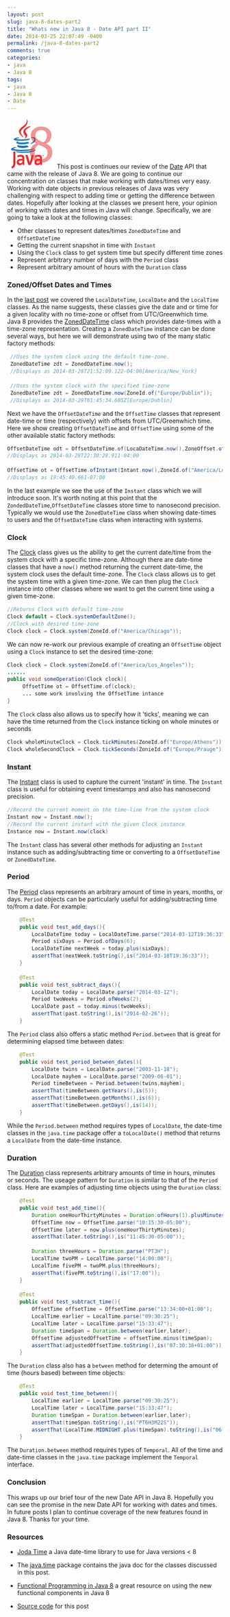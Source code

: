 ```yaml
---
layout: post
slug: java-8-dates-part2
title: "Whats new in Java 8 - Date API part II"
date: 2014-03-25 22:07:49 -0400
permalink: /java-8-dates-part2
comments: true
categories:
- java
- Java 8
tags:
- java
- Java 8
- Date
---
```


<img class="left" src="../assets/images/javaEight.jpeg" /> This post is continues our review of the [Date](http://docs.oracle.com/javase/8/docs/api/java/time/package-summary.html) API that came with the release of Java 8.  We are going to continue our concentration on classes that make working with dates/times very easy.  Working with date objects in previous releases of Java was very challenging with respect to adding time or getting the difference between dates.  Hopefully after looking at the classes we present here, your opinion of working with dates and times in Java will change.  Specifically, we are going to take a look at the following classes:


  +  Other classes to represent dates/times `ZonedDateTime`   and `OffsetDateTime`
  + Getting the current snapshot in time with `Instant`
  + Using the `Clock` class to get system time but specify different time zones
  + Represent arbitrary number of days with the `Period` class
  + Represent arbitrary amount of hours with the `Duration` class
  

<!--more-->
### Zoned/Offset Dates and Times


In the [last post](http://codingjunkie.net/java-8-dates-part1) we covered the `LocalDateTime`, `LocalDate` and the `LocalTime` classes.   As the name suggests, these classes give the date and or time for a given locality with no time-zone or offset from UTC/Greenwhich time.  Java 8 provides the [ZonedDateTime](http://docs.oracle.com/javase/8/docs/api/java/time/ZonedDateTime.html) class which provides date-times with a time-zone representation.  Creating a `ZonedDateTime` instance can be done several ways, but here we will demonstrate using two of the many static factory methods: 
```java
 //Uses the system clock using the default time-zone.
 ZonedDateTime zdt = ZonedDateTime.now();
 //Displays as 2014-03-28T21:52:09.122-04:00[America/New_York]

 //Uses the system clock with the specified time-zone
 ZonedDateTime zdt = ZonedDateTime.now(ZoneId.of("Europe/Dublin"));
 //Displays as 2014-03-29T01:45:34.605Z[Europe/Dublin]
``` 

Next we have the `OffsetDateTime` and the `OffsetTime` classes that represent date-time or time (respectively) with offsets from UTC/Greenwhich time.  Here we show creating `OffsetDateTime` and `OffsetTime` using some of the other available static factory methods: 
```java
OffsetDateTime odt = OffsetDateTime.of(LocaDateTime.now(),ZoneOffset.of("-4"));
//Displays as 2014-03-28T22:30:28.911-04:00

OffsetTime ot = OffsetTime.ofInstant(Intant.now(),ZoneId.of("America/Los_Angeles"));
//Displays as 19:45:40.661-07:00
```
In the last example we see the use of the `Instant` class which we will introduce soon.  It's worth noting at this point that the `ZondedDateTime`,`OffsetDateTime` classes store time to nanosecond precision. Typically we would use the `ZonedDateTime` class when showing date-times to users and the `OffsetDateTime` class when interacting with systems.


### Clock
The [Clock](http://docs.oracle.com/javase/8/docs/api/java/time/Clock.html) class gives us the ability to get the current date/time from the system clock with a specific time-zone. Although there are date-time classes that have a `now()` method returning the current date-time, the system clock uses the default time-zone. The `Clock` class allows us to get the system time with a given time-zone. We can then plug the `Clock` instance into other classes where we want to get the current time using a given time-zone.
```java
//Returns Clock with default time-zone
Clock default = Clock.systemDefaultZone();
//Clock with desired time-zone
Clock clock = Clock.system(ZoneId.of("America/Chicago"));
```
We can now re-work our previous example of creating an `OffsetTime` object using a `Clock` instance to set the desired time-zone:
```java
Clock clock = Clock.system(ZoneId.of("America/Los_Angeles"));
......
public void someOperation(Clock clock){
     OffsetTime ot = OffsetTime.of(clock);
     ... some work involving the OffsetTime intance
}
```

The `Clock` class also allows us to specify how it 'ticks', meaning we can have the time returned from the `Clock` instance ticking on whole minutes or seconds
```java
Clock wholeMinuteClock = Clock.tickMinutes(ZoneId.of("Europe/Athens"));
Clock wholeSecondClock = Clock.tickSeconds(ZonieId.of("Europe/Prauge"));
```

### Instant
The [Instant](http://docs.oracle.com/javase/8/docs/api/java/time/Instant.html) class is used to capture the current 'instant' in time.  The `Instant` class is useful for obtaining event timestamps and also has nanosecond precision. 
```java
//Record the current moment on the time-line from the system clock
Instant now = Instant.now();
//Record the current instant with the given Clock instance
Instance now = Instant.now(clock)
```
The `Instant` class has several other methods for adjusting an `Instant` instance such as adding/subtracting time or converting to a `OffsetDateTime` or `ZonedDateTime`.

### Period
The [Period](http://docs.oracle.com/javase/8/docs/api/java/time/Period.html) class represents an arbitrary amount of time in years, months, or days. `Period` objects can be particularly useful for adding/subtracting time to/from a date. For example:
```java
    @Test
    public void test_add_days(){
        LocalDateTime today = LocalDateTime.parse("2014-03-12T19:36:33");
        Period sixDays = Period.ofDays(6);
        LocalDateTime nextWeek = today.plus(sixDays);
        assertThat(nextWeek.toString(),is("2014-03-18T19:36:33"));
    }

    @Test
    public void test_subtract_days(){
        LocalDate today = LocalDate.parse("2014-03-12");
        Period twoWeeks = Period.ofWeeks(2);
        LocalDate past = today.minus(twoWeeks);
        assertThat(past.toString(),is("2014-02-26"));
    }
```

The `Period` class also offers a static method `Period.between` that is great for determining elapsed time between dates:
```java
    @Test
    public void test_period_between_dates(){
        LocalDate twins = LocalDate.parse("2003-11-18");
        LocalDate mayhem = LocalDate.parse("2009-06-01");
        Period timeBetween = Period.between(twins,mayhem);
        assertThat(timeBetween.getYears(),is(5));
        assertThat(timeBetween.getMonths(),is(6));
        assertThat(timeBetween.getDays(),is(14));
    }    
```
While the `Period.between` method requires types of `LocalDate`,  the date-time classes in the `java.time` package offer a `toLocalDate()` method that returns a `LocalDate` from the date-time instance.


### Duration
The [Duration](http://docs.oracle.com/javase/8/docs/api/java/time/Duration.html) class represents arbitrary amounts of time in hours, minutes or seconds.  The useage pattern for `Duration` is similar to that of the `Period` class. Here are examples of adjusting time objects using the `Duration` class:
```java
    @Test
    public void test_add_time(){
        Duration oneHourThirtyMinutes = Duration.ofHours(1).plusMinutes(30);
        OffsetTime now = OffsetTime.parse("10:15:30-05:00");
        OffsetTime later = now.plus(oneHourThirtyMinutes);
        assertThat(later.toString(),is("11:45:30-05:00"));

        Duration threeHours = Duration.parse("PT3H");
        LocalTime twoPM = LocalTime.parse("14:00:00");
        LocalTime fivePM = twoPM.plus(threeHours);
        assertThat(fivePM.toString(),is("17:00"));
    }

    @Test
    public void test_subtract_time(){
        OffsetTime offsetTime = OffsetTime.parse("13:34:00+01:00");
        LocalTime earlier = LocalTime.parse("09:30:25");
        LocalTime later = LocalTime.parse("15:33:47");
        Duration timeSpan = Duration.between(earlier,later);
        OffsetTime adjustedOffsetTime = offsetTime.minus(timeSpan);
        assertThat(adjustedOffsetTime.toString(),is("07:30:38+01:00"));
    }
```  
The `Duration` class also has a `between` method for determing the amount of time (hours based) between time objects:
```java
    @Test
    public void test_time_between(){
        LocalTime earlier = LocalTime.parse("09:30:25");
        LocalTime later = LocalTime.parse("15:33:47");
        Duration timeSpan = Duration.between(earlier,later);
        assertThat(timeSpan.toString(),is("PT6H3M22S"));
        assertThat(LocalTime.MIDNIGHT.plus(timeSpan).toString(),is("06:03:22"));
    }
```
The `Duration.between` method requires types of `Temporal`. All of the time and date-time classes in the `java.time` package implement the `Temporal` interface.


### Conclusion
This wraps up our brief tour of the new Date API in Java 8.  Hopefully you can see the promise in the new Date API for working with dates and times.  In future posts I plan to continue coverage of the new features found in Java 8.  Thanks for your time.

### Resources

  * [Joda Time](http://www.joda.org/joda-time/) a Java date-time library to use for Java versions < 8


  * The [java.time](http://docs.oracle.com/javase/8/docs/api/java/time/package-summary.html) package contains the java doc for the classes discussed in this post.


  * [Functional Programming in Java 8](http://pragprog.com/book/vsjava8/functional-programming-in-java) a great resource on using the new functional components in Java 8


  * [Source code](https://github.com/bbejeck/Java-8/tree/master/test/bbejeck/dates) for this post
